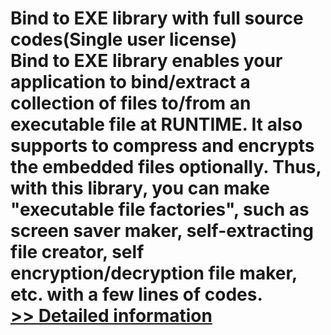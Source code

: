 # Bind to EXE library with full source codes(Single user license)<br />Bind to EXE library enables your application to bind/extract a collection of files to/from an executable file at RUNTIME. It also supports to compress and encrypts the embedded files optionally. Thus, with this library, you can make "executable file factories", such as screen saver maker, self-extracting file creator, self encryption/decryption file maker, etc. with a few lines of codes.<br />[>> Detailed information](https://secure.shareit.com/shareit/product.html?productid=301011937&affiliateid=200057808)